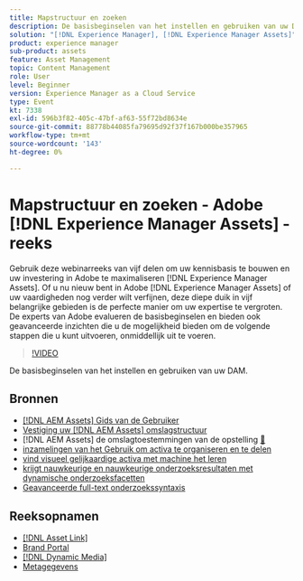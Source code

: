 ```yaml
---
title: Mapstructuur en zoeken
description: De basisbeginselen van het instellen en gebruiken van uw DAM
solution: "[!DNL Experience Manager], [!DNL Experience Manager Assets]"
product: experience manager
sub-product: assets
feature: Asset Management
topic: Content Management
role: User
level: Beginner
version: Experience Manager as a Cloud Service
type: Event
kt: 7338
exl-id: 596b3f82-405c-47bf-af63-55f72bd8634e
source-git-commit: 88778b44085fa79695d92f37f167b000be357965
workflow-type: tm+mt
source-wordcount: '143'
ht-degree: 0%

---
```


# Mapstructuur en zoeken - Adobe [!DNL Experience Manager Assets] -reeks

Gebruik deze webinarreeks van vijf delen om uw kennisbasis te bouwen en uw investering in Adobe te maximaliseren [!DNL Experience Manager Assets]. Of u nu nieuw bent in Adobe [!DNL Experience Manager Assets] of uw vaardigheden nog verder wilt verfijnen, deze diepe duik in vijf belangrijke gebieden is de perfecte manier om uw expertise te vergroten. De experts van Adobe evalueren de basisbeginselen en bieden ook geavanceerde inzichten die u de mogelijkheid bieden om de volgende stappen die u kunt uitvoeren, onmiddellijk uit te voeren.

>[!VIDEO](https://video.tv.adobe.com/v/332135/?quality=12&learn=on&hidetitle=true)

De basisbeginselen van het instellen en gebruiken van uw DAM.

## Bronnen

* [[!DNL AEM Assets]  Gids van de Gebruiker ](https://experienceleague.adobe.com/en/docs/experience-manager-65/content/assets/assets)
* [ Vestiging uw  [!DNL AEM Assets]  omslagstructuur ](https://experienceleague.adobe.com/en/docs/experience-manager-learn/assets/configuring/baseline-folders)
* [!DNL AEM Assets]  de omslagtoestemmingen van de opstelling [&#128279;](https://experienceleague.adobe.com/en/docs/experience-manager-learn/assets/configuring/baseline-permissions)
* [ inzamelingen van het Gebruik om activa te organiseren en te delen ](https://experienceleague.adobe.com/en/docs/experience-manager-learn/assets/search-and-discovery/collections)
* [ vind visueel gelijkaardige activa met machine het leren ](https://experienceleague.adobe.com/en/docs/experience-manager-learn/assets/search-and-discovery/search)
* [ krijgt nauwkeurige en nauwkeurige onderzoeksresultaten met dynamische onderzoeksfacetten ](https://experienceleague.adobe.com/en/docs/experience-manager-learn/assets/search-and-discovery/search)
* [ Geavanceerde full-text onderzoekssyntaxis ](https://experienceleague.adobe.com/en/docs/experience-manager-64/assets/using/gql-search#using)

## Reeksopnamen

* [[!DNL Asset Link]](asset-link.md)
* [Brand Portal](brand-portal.md)
* [[!DNL Dynamic Media]](dynamic-media.md)
* [Metagegevens](metadata.md)
